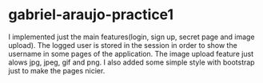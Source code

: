 # gabriel-araujo-practice1

I implemented just the main features(login, sign up, secret page and image upload). The logged user is stored in the session in order to show the username in some pages of the application. The image upload feature just alows jpg, jpeg, gif and png. I also added some simple style with bootstrap just to make the pages nicier.
